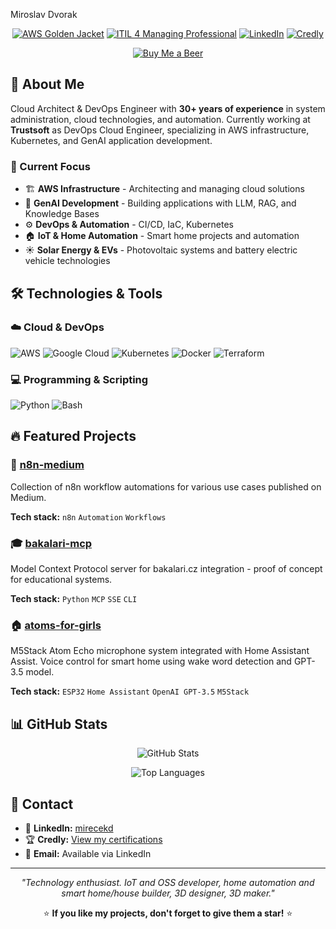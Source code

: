 Miroslav Dvorak

<div align="center">
  
[![AWS Golden Jacket](https://img.shields.io/badge/AWS-Golden%20Jacket-FF9900?style=for-the-badge&logo=amazon-aws&logoColor=white)](https://aws.amazon.com/developer/community/heroes/)
[![ITIL 4 Managing Professional](https://img.shields.io/badge/ITIL%204-Managing%20Professional-0066CC?style=for-the-badge)](https://www.axelos.com/certifications/itil-service-management)
[![LinkedIn](https://img.shields.io/badge/LinkedIn-0077B5?style=for-the-badge&logo=linkedin&logoColor=white&logo=linkedin)](https://www.linkedin.com/in/mirecekd/)
[![Credly](https://img.shields.io/badge/Credly-FF6B35?style=for-the-badge&logo=credly&logoColor=white)](https://www.credly.com/users/mirecekd)

</div>

<div align="center">
  
[![Buy Me a Beer](https://img.shields.io/badge/If%20you%20like%20my%20work%20you%20can-Buy%20Me%20a%20Beer-FF9900?style=for-the-badge&logo=amazon-aws&logoColor=white)](https://buymeacoffee.com/mirecekdg)
<script type="text/javascript" src="https://cdnjs.buymeacoffee.com/1.0.0/button.prod.min.js" data-name="bmc-button" data-slug="mirecekdg" data-color="#FFDD00" data-emoji="🍺" data-font="Cookie" data-text="Buy me a beer" data-outline-color="#000000" data-font-color="#000000" data-coffee-color="#ffffff" ></script>

</div>



## 🚀 About Me

Cloud Architect & DevOps Engineer with **30+ years of experience** in system administration, cloud technologies, and automation. Currently working at **Trustsoft** as DevOps Cloud Engineer, specializing in AWS infrastructure, Kubernetes, and GenAI application development.

### 🎯 Current Focus
- 🏗️ **AWS Infrastructure** - Architecting and managing cloud solutions
- 🤖 **GenAI Development** - Building applications with LLM, RAG, and Knowledge Bases
- ⚙️ **DevOps & Automation** - CI/CD, IaC, Kubernetes
- 🏠 **IoT & Home Automation** - Smart home projects and automation
- ☀️ **Solar Energy & EVs** - Photovoltaic systems and battery electric vehicle technologies

## 🛠️ Technologies & Tools

### ☁️ Cloud & DevOps
![AWS](https://img.shields.io/badge/AWS-232F3E?style=flat-square&logo=amazon-aws&logoColor=white)
![Google Cloud](https://img.shields.io/badge/Google%20Cloud-4285F4?style=flat-square&logo=google-cloud&logoColor=white)
![Kubernetes](https://img.shields.io/badge/Kubernetes-326CE5?style=flat-square&logo=kubernetes&logoColor=white)
![Docker](https://img.shields.io/badge/Docker-2496ED?style=flat-square&logo=docker&logoColor=white)
![Terraform](https://img.shields.io/badge/Terraform-623CE4?style=flat-square&logo=terraform&logoColor=white)

### 💻 Programming & Scripting
![Python](https://img.shields.io/badge/Python-3776AB?style=flat-square&logo=python&logoColor=white)
![Bash](https://img.shields.io/badge/Bash-4EAA25?style=flat-square&logo=gnu-bash&logoColor=white)

## 🔥 Featured Projects

### 🔧 [n8n-medium](https://github.com/mirecekd/n8n-medium)
Collection of n8n workflow automations for various use cases published on Medium.

**Tech stack:** `n8n` `Automation` `Workflows`

### 🎓 [bakalari-mcp](https://github.com/mirecekd/bakalari-mcp)
Model Context Protocol server for bakalari.cz integration - proof of concept for educational systems.

**Tech stack:** `Python` `MCP` `SSE` `CLI`

### 🏠 [atoms-for-girls](https://github.com/mirecekd/atoms-for-girls)
M5Stack Atom Echo microphone system integrated with Home Assistant Assist. Voice control for smart home using wake word detection and GPT-3.5 model.

**Tech stack:** `ESP32` `Home Assistant` `OpenAI GPT-3.5` `M5Stack`

## 📊 GitHub Stats

<div align="center">
  
![GitHub Stats](https://github-readme-stats.vercel.app/api?username=mirecekd&show_icons=true&theme=dark&hide_border=true)

![Top Languages](https://github-readme-stats.vercel.app/api/top-langs/?username=mirecekd&layout=compact&theme=dark&hide_border=true)

</div>

## 💬 Contact

- 💼 **LinkedIn:** [mirecekd](https://www.linkedin.com/in/mirecekd/)
- 🏆 **Credly:** [View my certifications](https://www.credly.com/users/mirecekd)
- 📧 **Email:** Available via LinkedIn

---

<div align="center">

*"Technology enthusiast. IoT and OSS developer, home automation and smart home/house builder, 3D designer, 3D maker."*

⭐ **If you like my projects, don't forget to give them a star!** ⭐

</div>

